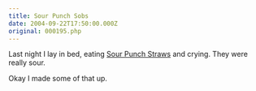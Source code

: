 ```yaml
---
title: Sour Punch Sobs
date: 2004-09-22T17:50:00.000Z
original: 000195.php
---
```


Last night I lay in bed, eating <a href="http://store1.yimg.com/I/candyandstuff_1810_9873385">Sour Punch Straws</a> and crying. They were really sour.

Okay I made some of that up.

<!-- <div class="commentdivider"></div><span class="commentheader">1 Comment</span>

<div class="commentdivider">
<span class="commentauthorbox">Posted by <a href="http://www.pascal.com/cgi-bin/mt/mt-comments.cgi?__mode=red&id=786">benek</a></span>
<span class="commentdatebox">Friday, September 24, 2004</span>
<span class="commenttimebox"> 9:17 AM</span>
</div>
<div class="commentbody">fuck the USA and bush and USSR and war and think about the kill your self you are good computer man but you shit too.

pease from Poland</div> -->
